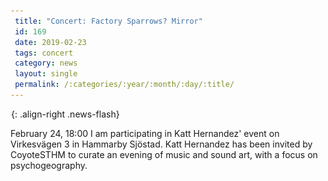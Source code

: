 ```yaml
---
 title: "Concert: Factory Sparrows? Mirror"
 id: 169
 date: 2019-02-23
 tags: concert
 category: news
 layout: single
 permalink: /:categories/:year/:month/:day/:title/
---
```

![image-right](/assets/images/spacer.gif){: .align-right .news-flash}

February 24, 18:00 I am participating in Katt Hernandez' event on Virkesvägen 3 in Hammarby Sjöstad. Katt Hernandez has been invited by CoyoteSTHM to curate an evening of music and sound art, with a focus on psychogeography. 



